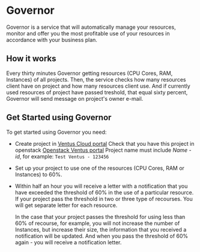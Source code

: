 # Governor

Governor is a service that will automatically manage your resources, monitor and offer you the most profitable use of your resources in accordance with your business plan.

## How it works

Every thirty minutes Governor getting resources (CPU Cores, RAM, Instances) of all projects. Then, the service checks how many resources client have on project and how many resources client use. And if currently used resources of project have passed treshold, that equal sixty percent, Governor will send message on project's owner e-mail.

## Get Started using Governor

To get started using Governor you need:

- Create project in [Ventus Cloud portal](https://portal.ventuscloud.eu/) 
  Check that you have this project in openstack [Openstack Ventus portal](https://cloud.vstack.ga/identity/)
  Project name must include *Name - id*, for example: `Test Ventus - 123456`

- Set up your project to use one of the resources (CPU Cores, RAM or Instances) to 60%. 

- Within half an hour you will receive a letter with a notification that you have exceeded the threshold of 60% in the use of a particular resource.
  If your project pass the threshold in two or three type of recourses. You will get separate letter for each resource.

  In the case that your project passes the threshold for using less than 60% of recourse, for example, you will not increase the number of Instances, but increase their size, the information that you received a notification will be updated. And when you pass the threshold of 60% again - you will receive a notification letter.
